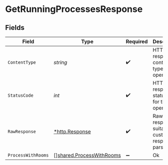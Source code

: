 # GetRunningProcessesResponse


## Fields

| Field                                                                       | Type                                                                        | Required                                                                    | Description                                                                 |
| --------------------------------------------------------------------------- | --------------------------------------------------------------------------- | --------------------------------------------------------------------------- | --------------------------------------------------------------------------- |
| `ContentType`                                                               | *string*                                                                    | :heavy_check_mark:                                                          | HTTP response content type for this operation                               |
| `StatusCode`                                                                | *int*                                                                       | :heavy_check_mark:                                                          | HTTP response status code for this operation                                |
| `RawResponse`                                                               | [*http.Response](https://pkg.go.dev/net/http#Response)                      | :heavy_check_mark:                                                          | Raw HTTP response; suitable for custom response parsing                     |
| `ProcessWithRooms`                                                          | [][shared.ProcessWithRooms](../../../pkg/models/shared/processwithrooms.md) | :heavy_minus_sign:                                                          | Ok                                                                          |